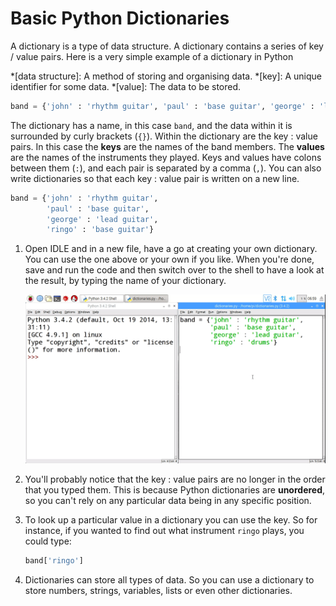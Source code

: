 # Basic Python Dictionaries

A dictionary is a type of data structure. A dictionary contains a series of key / value pairs. Here is a very simple example of a dictionary in Python

*[data structure]: A method of storing and organising data.
*[key]: A unique identifier for some data.
*[value]: The data to be stored.


~~~python
band = {'john' : 'rhythm guitar', 'paul' : 'base guitar', 'george' : 'lead guitar', 'ringo' : 'base guitar'}
~~~

The dictionary has a name, in this case `band`, and the data within it is surrounded by curly brackets (`{}`). Within the dictionary are the key : value pairs. In this case the **keys** are the names of the band members. The **values** are the names of the instruments they played. Keys and values have colons between them (`:`), and each pair is separated by a comma (`,`). You can also write dictionaries so that each key : value pair is written on a new line.

~~~python
band = {'john' : 'rhythm guitar',
        'paul' : 'base guitar',
		'george' : 'lead guitar',
		'ringo' : 'base guitar'}
~~~

1. Open IDLE and in a new file, have a go at creating your own dictionary. You can use the one above or your own if you like. When you're done, save and run the code and then switch over to the shell to have a look at the result, by typing the name of your dictionary.

	![unorderd dictionaries](images/unordered-dicts.gif)

1. You'll probably notice that the key : value pairs are no longer in the order that you typed them. This is because Python dictionaries are **unordered**, so you can't rely on any particular data being in any specific position.

1. To look up a particular value in a dictionary you can use the key. So for instance, if you wanted to find out what instrument `ringo` plays, you could type:

	```python
	band['ringo']
	```
1. Dictionaries can store all types of data. So you can use a dictionary to store numbers, strings, variables, lists or even other dictionaries.



